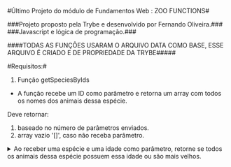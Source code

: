 #Último Projeto do módulo de Fundamentos Web : ZOO FUNCTIONS#

###Projeto proposto pela Trybe e desenvolvido por Fernando Oliveira.###
###Javascript  e lógica de programação.###

####TODAS AS FUNÇÔES USARAM O ARQUIVO DATA COMO BASE, ESSE ARQUIVO É CRIADO E DE PROPRIEDADE DA TRYBE#####

#Requisitos:#

1. Função getSpeciesByIds

- A função recebe um ID como parâmetro e retorna um array com todos os nomes dos animais dessa espécie.

Deve retornar:
1. baseado no número de parâmetros enviados.
2. array vazio '[]', caso não receba parâmetro.


<details>
  <summary>
  Ao receber uma espécie e uma idade como parâmetro, retorne se todos os animais dessa espécie possuem essa idade ou são mais velhos.
  </summary> <br />

- Verifique se todos os animais da espécie passada como parâmetro possuem a idade mínima:
  - Os animais devem ter essa idade ou serem mais velhos.

- Retorne um valor booleano.

**O que será testado:**

- Ao passar o nome de uma espécie e uma idade, testa se todos os animais desta espécie possuem a idade mínima especificada.

</details>
